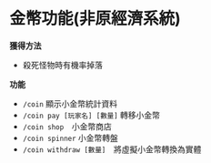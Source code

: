 # 金幣功能(非原經濟系統)

**獲得方法**
- 殺死怪物時有機率掉落

**功能**
- `/coin` 顯示小金幣統計資料
- `/coin pay [玩家名] [數量]` 轉移小金幣
- `/coin shop`　小金幣商店
- `/coin spinner` 小金幣轉盤
- `/coin withdraw [數量]`　將虛擬小金幣轉換為實體
